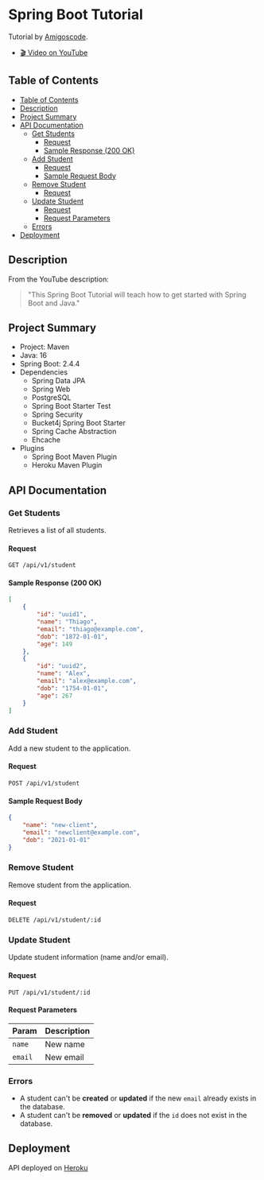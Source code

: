 # Spring Boot Tutorial

Tutorial by [Amigoscode](https://www.youtube.com/channel/UC2KfmYEM4KCuA1ZurravgYw).

- [:clapper: Video on YouTube](https://youtu.be/9SGDpanrc8U)

## Table of Contents

- [Table of Contents](#table-of-contents)
- [Description](#description)
- [Project Summary](#project-summary)
- [API Documentation](#api-documentation)
  - [Get Students](#get-students)
    - [Request](#request)
    - [Sample Response (200 OK)](#sample-response-200-ok)
  - [Add Student](#add-student)
    - [Request](#request-1)
    - [Sample Request Body](#sample-request-body)
  - [Remove Student](#remove-student)
    - [Request](#request-2)
  - [Update Student](#update-student)
    - [Request](#request-3)
    - [Request Parameters](#request-parameters)
  - [Errors](#errors)
- [Deployment](#deployment)

## Description

From the YouTube description:

> "This Spring Boot Tutorial will teach how to get started with Spring Boot and Java."

## Project Summary

- Project: Maven
- Java: 16
- Spring Boot: 2.4.4
- Dependencies
  - Spring Data JPA
  - Spring Web
  - PostgreSQL
  - Spring Boot Starter Test
  - Spring Security
  - Bucket4j Spring Boot Starter
  - Spring Cache Abstraction
  - Ehcache
- Plugins
  - Spring Boot Maven Plugin
  - Heroku Maven Plugin

## API Documentation

### Get Students

Retrieves a list of all students.

#### Request

```http
GET /api/v1/student
```

#### Sample Response (200 OK)

```json
[
    {
        "id": "uuid1",
        "name": "Thiago",
        "email": "thiago@example.com",
        "dob": "1872-01-01",
        "age": 149
    },
    {
        "id": "uuid2",
        "name": "Alex",
        "email": "alex@example.com",
        "dob": "1754-01-01",
        "age": 267
    }
]
```

### Add Student

Add a new student to the application.

#### Request

```http
POST /api/v1/student
```

#### Sample Request Body

```json
{
    "name": "new-client",
    "email": "newclient@example.com",
    "dob": "2021-01-01"
}
```

### Remove Student

Remove student from the application.

#### Request

```http
DELETE /api/v1/student/:id
```

### Update Student

Update student information (name and/or email).

#### Request

```http
PUT /api/v1/student/:id
```

#### Request Parameters

| Param   | Description |
| :------ | :---------- |
| `name`  | New name    |
| `email` | New email   |

### Errors

- A student can't be **created** or **updated** if the new `email` already exists in the database.
- A student can't be **removed** or **updated** if the `id` does not exist in the database.

## Deployment

API deployed on [Heroku](https://fast-reaches-65809.herokuapp.com/)
